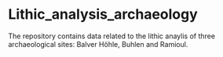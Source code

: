 # Lithic_analysis_archaeology
The repository contains data related to the lithic anaylis of three archaeological sites: Balver Höhle, Buhlen and Ramioul.
